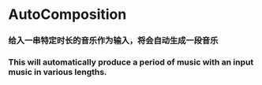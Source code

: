 # AutoComposition

### 给入一串特定时长的音乐作为输入，将会自动生成一段音乐
### This will automatically produce a period of music with an input music in various lengths.
